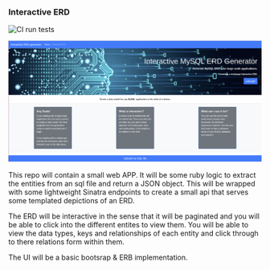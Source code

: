 ### Interactive ERD

![CI run tests](https://github.com/Roakz/interactive-erd/workflows/CI%20run%20tests/badge.svg?event=push)

![Example of the ui](./public/vision.png)

This repo will contain a small web APP. It will be some ruby logic to extract the entities from an sql file and return a JSON object. This will be wrapped with some lightweight Sinatra endpoints to create a small api that serves some templated depictions of an ERD.

The ERD will be interactive in the sense that it will be paginated and you will be able to click into the different entites to view them. You will be able to view the data types, keys and relationships of each entity and click through to there relations form within them.

The UI will be a basic bootsrap & ERB implementation.

